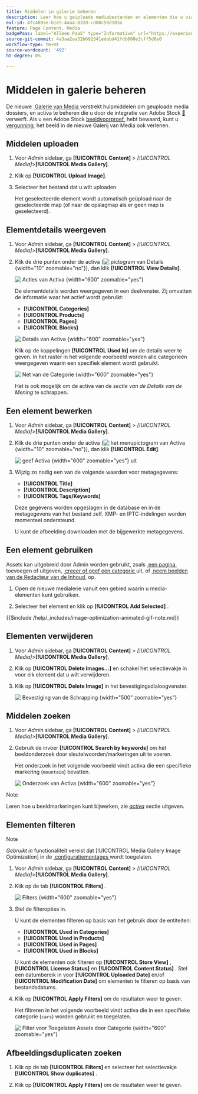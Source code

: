```yaml
---
title: Middelen in galerie beheren
description: Leer hoe u geüploade mediabestanden en elementen die u via Adobe Stock-integratie aanschaft, beheert.
exl-id: 4fc489ae-b1e5-4aa4-832d-cd88c58d103a
feature: Page Content, Media
badgePaas: label="Alleen PaaS" type="Informative" url="https://experienceleague.adobe.com/nl/docs/commerce/user-guides/product-solutions" tooltip="Is alleen van toepassing op Adobe Commerce op Cloud-projecten (door Adobe beheerde PaaS-infrastructuur) en op projecten in het veld."
source-git-commit: 4a3aa2aa32b692341edabd41fdb608e3cff5d8e0
workflow-type: tm+mt
source-wordcount: '492'
ht-degree: 0%

---
```


# Middelen in galerie beheren

De nieuwe [&#x200B; Galerie van Media &#x200B;](media-gallery.md) verstrekt hulpmiddelen om geuploade media dossiers, en activa te beheren die u door de integratie van Adobe Stock [&#128279;](adobe-stock.md) verwerft. Als u een Adobe Stock [&#x200B; beeldvoorproef &#x200B;](adobe-stock-save-preview.md) hebt bewaard, kunt u [&#x200B; vergunning &#x200B;](adobe-stock-license-image.md) het beeld in de nieuwe Galerij van Media ook verlenen.

## Middelen uploaden

1. Voor _Admin_ sidebar, ga **[!UICONTROL Content]** > _[!UICONTROL Media]_>**[!UICONTROL Media Gallery]**.

1. Klik op **[!UICONTROL Upload Image]**.

1. Selecteer het bestand dat u wilt uploaden.

   Het geselecteerde element wordt automatisch geüpload naar de geselecteerde map (of naar de opslagmap als er geen map is geselecteerd).

## Elementdetails weergeven

1. Voor _Admin_ sidebar, ga **[!UICONTROL Content]** > _[!UICONTROL Media]_>**[!UICONTROL Media Gallery]**.

1. Klik de drie punten onder de activa (![&#x200B; pictogram van Details &#x200B;](./assets/media-gallery-asset-menu-icon.png){width="10" zoomable="no"}), dan klik **[!UICONTROL View Details]**.

   ![&#x200B; Acties van Activa &#x200B;](./assets/media-gallery-asset-actions.png){width="600" zoomable="yes"}

   De elementdetails worden weergegeven in een deelvenster. Zij omvatten de informatie waar het actief wordt gebruikt:

   - **[!UICONTROL Categories]**
   - **[!UICONTROL Products]**
   - **[!UICONTROL Pages]**
   - **[!UICONTROL Blocks]**

   ![&#x200B; Details van Activa &#x200B;](./assets/media-gallery-asset-details.png){width="600" zoomable="yes"}

   Klik op de koppelingen **[!UICONTROL Used In]** om de details weer te geven. In het raster in het volgende voorbeeld worden alle categorieën weergegeven waarin een specifiek element wordt gebruikt.

   ![&#x200B; Net van de Categorie &#x200B;](./assets/media-gallery-asset-categories.png){width="600" zoomable="yes"}

   Het is ook mogelijk om de activa van de _sectie van de Details van de Mening_ te schrappen.

## Een element bewerken

1. Voor _Admin_ sidebar, ga **[!UICONTROL Content]** > _[!UICONTROL Media]_>**[!UICONTROL Media Gallery]**.

1. Klik de drie punten onder de activa (![&#x200B; het menupictogram van Activa &#x200B;](./assets/media-gallery-asset-menu-icon.png){width="10" zoomable="no"}), dan klik **[!UICONTROL Edit]**.

   ![&#x200B; geef Activa &#x200B;](./assets/media-gallery-edit-asset.png){width="600" zoomable="yes"} uit

1. Wijzig zo nodig een van de volgende waarden voor metagegevens:

   - **[!UICONTROL Title]**
   - **[!UICONTROL Description]**
   - **[!UICONTROL Tags/Keywords]**

   Deze gegevens worden opgeslagen in de database en in de metagegevens van het bestand zelf. XMP- en IPTC-indelingen worden momenteel ondersteund.

   U kunt de afbeelding downloaden met de bijgewerkte metagegevens.

## Een element gebruiken

Assets kan uitgebreid door Admin worden gebruikt, zoals [&#x200B; een pagina &#x200B;](page-add.md) toevoegen of uitgeven, [&#x200B; creeer of geef een categorie &#x200B;](../catalog/category-create.md) uit, of [&#x200B; neem beelden van de Redacteur van de Inhoud &#x200B;](editor-insert-image.md) op.

1. Open de nieuwe medialerie vanuit een gebied waarin u media-elementen kunt gebruiken.

1. Selecteer het element en klik op **[!UICONTROL Add Selected]** .

{{$include /help/_includes/image-optimization-animated-gif-note.md}}

## Elementen verwijderen

1. Voor _Admin_ sidebar, ga **[!UICONTROL Content]** > _[!UICONTROL Media]_>**[!UICONTROL Media Gallery]**.

1. Klik op **[!UICONTROL Delete Images...]** en schakel het selectievakje in voor elk element dat u wilt verwijderen.

1. Klik op **[!UICONTROL Delete Image]** in het bevestigingsdialoogvenster.

   ![&#x200B; Bevestiging van de Schrapping &#x200B;](./assets/media-gallery-bulk-delete-confirm.png){width="500" zoomable="yes"}

## Middelen zoeken

1. Voor _Admin_ sidebar, ga **[!UICONTROL Content]** > _[!UICONTROL Media]_>**[!UICONTROL Media Gallery]**.

1. Gebruik de invoer **[!UICONTROL Search by keywords]** om het beeldonderzoek door sleutelwoorden/markeringen uit te voeren.

   Het onderzoek in het volgende voorbeeld vindt activa die een specifieke markering (`mountain`) bevatten.

   ![&#x200B; Onderzoek van Activa &#x200B;](./assets/media-gallery-asset-search.png){width="600" zoomable="yes"}

>[!NOTE]
>
>Leren hoe u beeldmarkeringen kunt bijwerken, zie _[activa](#edit-an-asset)_ sectie uitgeven.

## Elementen filteren

>[!NOTE]
>
>_Gebruikt in_ functionaliteit vereist dat [!UICONTROL Media Gallery Image Optimization] in de [&#x200B; configuratiemontages &#x200B;](media-gallery-image-optimization.md) wordt toegelaten.

1. Voor _Admin_ sidebar, ga **[!UICONTROL Content]** > _[!UICONTROL Media]_>**[!UICONTROL Media Gallery]**.

1. Klik op de tab **[!UICONTROL Filters]** .

   ![&#x200B; Filters &#x200B;](./assets/media-gallery-filters.png){width="600" zoomable="yes"}

1. Stel de filteropties in.

   U kunt de elementen filteren op basis van het gebruik door de entiteiten:

   - **[!UICONTROL Used in Categories]**
   - **[!UICONTROL Used in Products]**
   - **[!UICONTROL Used in Pages]**
   - **[!UICONTROL Used in Blocks]**

   U kunt de elementen ook filteren op **[!UICONTROL Store View]** , **[!UICONTROL License Status]** en **[!UICONTROL Content Status]** . Stel een datumbereik in voor **[!UICONTROL Uploaded Date]** en/of **[!UICONTROL Modification Date]** om elementen te filteren op basis van bestandsdatums.

1. Klik op **[!UICONTROL Apply Filters]** om de resultaten weer te geven.

   Het filtreren in het volgende voorbeeld vindt activa die in een specifieke categorie (`cars`) worden gebruikt en toegelaten.

   ![&#x200B; Filter voor Toegelaten Assets door Categorie &#x200B;](./assets/media-gallery-filter-by-category.png){width="600" zoomable="yes"}

## Afbeeldingsduplicaten zoeken

1. Klik op de tab **[!UICONTROL Filters]** en selecteer het selectievakje **[!UICONTROL Show duplicates]** .

1. Klik op **[!UICONTROL Apply Filters]** om de resultaten weer te geven.

<!-- Last updated from includes: 2024-01-30 15:43:39 -->
